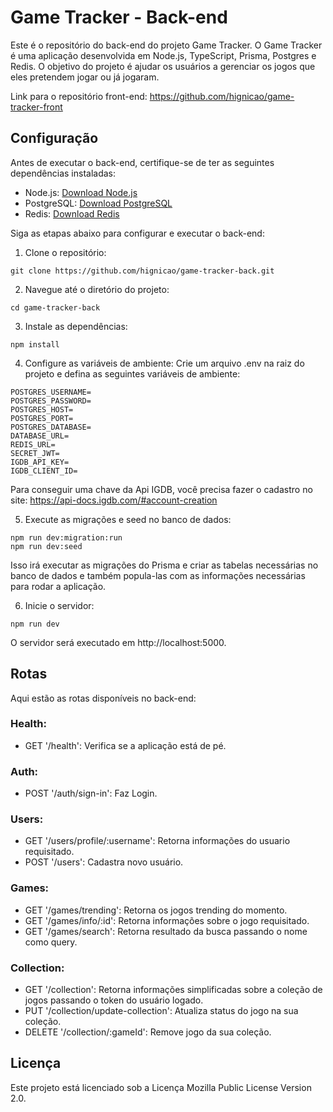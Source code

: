 # Game Tracker - Back-end

Este é o repositório do back-end do projeto Game Tracker. O Game Tracker é uma aplicação desenvolvida em Node.js, TypeScript, Prisma, Postgres e Redis. O objetivo do projeto é ajudar os usuários a gerenciar os jogos que eles pretendem jogar ou já jogaram.

Link para o repositório front-end: https://github.com/hignicao/game-tracker-front

## Configuração

Antes de executar o back-end, certifique-se de ter as seguintes dependências instaladas:

- Node.js: [Download Node.js](https://nodejs.org)
- PostgreSQL: [Download PostgreSQL](https://www.postgresql.org)
- Redis: [Download Redis](https://redis.io/)

Siga as etapas abaixo para configurar e executar o back-end:

1. Clone o repositório:

```
git clone https://github.com/hignicao/game-tracker-back.git
```

2. Navegue até o diretório do projeto:

```
cd game-tracker-back
```

3. Instale as dependências:
```
npm install
```


4. Configure as variáveis de ambiente:
Crie um arquivo .env na raiz do projeto e defina as seguintes variáveis de ambiente:

```
POSTGRES_USERNAME=
POSTGRES_PASSWORD=
POSTGRES_HOST=
POSTGRES_PORT=
POSTGRES_DATABASE=
DATABASE_URL=
REDIS_URL=
SECRET_JWT=
IGDB_API_KEY=
IGDB_CLIENT_ID=
```
Para conseguir uma chave da Api IGDB, você precisa fazer o cadastro no site: https://api-docs.igdb.com/#account-creation

5. Execute as migrações e seed no banco de dados:
```
npm run dev:migration:run
npm run dev:seed
```

Isso irá executar as migrações do Prisma e criar as tabelas necessárias no banco de dados e também popula-las com as informações necessárias para rodar a aplicação.

6. Inicie o servidor:
```
npm run dev
```
O servidor será executado em http://localhost:5000.

## Rotas
Aqui estão as rotas disponíveis no back-end:

### Health:
- GET '/health': Verifica se a aplicação está de pé.

### Auth:
- POST '/auth/sign-in': Faz Login.

### Users:
- GET '/users/profile/:username': Retorna informações do usuario requisitado.
- POST '/users': Cadastra novo usuário.
### Games:
- GET '/games/trending': Retorna os jogos trending do momento.
- GET '/games/info/:id': Retorna informações sobre o jogo requisitado.
- GET '/games/search': Retorna resultado da busca passando o nome como query.
### Collection:
- GET '/collection': Retorna informações simplificadas sobre a coleção de jogos passando o token do usuário logado.
- PUT '/collection/update-collection': Atualiza status do jogo na sua coleção.
- DELETE '/collection/:gameId': Remove jogo da sua coleção.

## Licença
Este projeto está licenciado sob a Licença Mozilla Public License Version 2.0.
